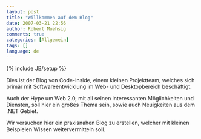 ```yaml
---
layout: post
title: "Willkommen auf dem Blog"
date: 2007-03-21 22:56
author: Robert Muehsig
comments: true
categories: [Allgemein]
tags: []
language: de
---
```

{% include JB/setup %}
<p>Dies ist der Blog von Code-Inside, einem kleinen Projektteam, welches sich primär&nbsp;mit Softwareentwicklung im Web- und&nbsp;Desktopbereich beschäftigt. </p> <p>Auch der Hype um Web 2.0, mit all seinen interessanten Möglichkeiten und Diensten,&nbsp;soll hier ein großes Thema sein, sowie auch Neuigkeiten aus dem .NET Gebiet. </p> <p>Wir versuchen hier ein praxisnahen&nbsp;Blog zu erstellen, welcher mit kleinen Beispielen Wissen weitervermitteln soll.</p>
